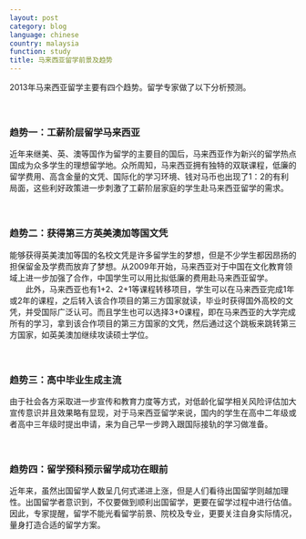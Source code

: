 ```yaml
---
layout: post
category: blog
language: chinese
country: malaysia
function: study
title: 马来西亚留学前景及趋势
---
```


2013年马来西亚留学主要有四个趋势。留学专家做了以下分析预测。

　　<h3>趋势一：工薪阶层留学马来西亚</h3>
近年来继美、英、澳等国作为留学的主要目的国后，马来西亚作为新兴的留学热点国成为众多学生的理想留学地。众所周知，马来西亚拥有独特的双联课程，低廉的留学费用、高含金量的文凭、国际化的学习环境、钱对马币也出现了1：2的有利局面，这些利好政策进一步刺激了工薪阶层家庭的学生赴马来西亚留学的需求。

　　<h3>趋势二：获得第三方英美澳加等国文凭</h3>
能够获得英美澳加等国的名校文凭是许多留学生的梦想，但是不少学生都因昂扬的担保留金及学费而放弃了梦想。从2009年开始，马来西亚对于中国在文化教育领域上进一步加强了合作，中国学生可以用比拟低廉的费用赴马来西亚留学。
　　此外，马来西亚也有1+2、2+1等课程转移项目，学生可以在马来西亚完成1年或2年的课程，之后转入该合作项目的第三方国家就读，毕业时获得国外高校的文凭，并受国际广泛认可。而且学生也可以选择3+0课程，即在马来西亚的大学完成所有的学习，拿到该合作项目的第三方国家的文凭，然后通过这个跳板来跳转第三方国家，如英美澳加继续攻读硕士学位。

　　<h3>趋势三：高中毕业生成主流</h3>
由于社会各方采取进一步宣传和教育力度等方式，对低龄化留学相关风险评估加大宣传意识并且效果略有显现，对于马来西亚留学来说，国内的学生在高中二年级或者高中三年级时提出申请，来为自己早一步跨入跟国际接轨的学习做准备。

　　<h3>趋势四：留学预科预示留学成功在眼前</h3>
近年来，虽然出国留学人数呈几何式递进上涨，但是人们看待出国留学则越加理性。出国留学者意识到，不仅要做到顺利出国留学，更要在留学过程中进行估值。因此，专家提醒，留学不能光看留学前景、院校及专业，更要关注自身实际情况，量身打造合适的留学方案。
